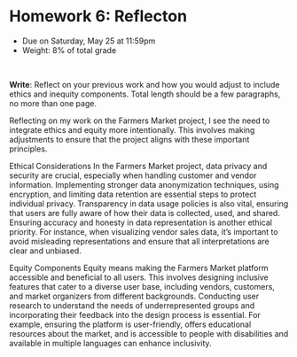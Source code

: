 # Homework 6: Reflecton

- Due on Saturday, May 25 at 11:59pm
- Weight: 8% of total grade

<br>

**Write**: Reflect on your previous work and how you would adjust to include ethics and inequity components. Total length should be a few paragraphs, no more than one page.

Reflecting on my work on the Farmers Market project, I see the need to integrate ethics and equity more intentionally. This involves making adjustments to ensure that the project aligns with these important principles.

Ethical Considerations
In the Farmers Market project, data privacy and security are crucial, especially when handling customer and vendor information. Implementing stronger data anonymization techniques, using encryption, and limiting data retention are essential steps to protect individual privacy. Transparency in data usage policies is also vital, ensuring that users are fully aware of how their data is collected, used, and shared. Ensuring accuracy and honesty in data representation is another ethical priority. For instance, when visualizing vendor sales data, it’s important to avoid misleading representations and ensure that all interpretations are clear and unbiased.

Equity Components
Equity means making the Farmers Market platform accessible and beneficial to all users. This involves designing inclusive features that cater to a diverse user base, including vendors, customers, and market organizers from different backgrounds. Conducting user research to understand the needs of underrepresented groups and incorporating their feedback into the design process is essential. For example, ensuring the platform is user-friendly, offers educational resources about the market, and is accessible to people with disabilities and available in multiple languages can enhance inclusivity.

